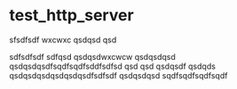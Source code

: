 # test_http_server

sfsdfsdf
wxcwxc
qsdqsd
qsd


sdfsdfsdf
sdfqsd
qsdqsdwxcwcw
qsdqsdqsd
qsdqsdqsdfsqdfsqdfsddfsdfsd
qsd
qsd
qsdqsdf
qsdqds
qsdqsdqsdqsdqsdqsdfsdfsdf
qsdqsdqsd
sqdfsqdfsqdfsqdf
